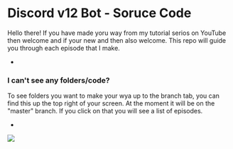 # Discord v12 Bot - Soruce Code

Hello there! If you have made yoru way from my tutorial serios on YouTube then welcome and if your new and then also welcome. This repo will guide you through each episode that I make. 

-

### I can't see any folders/code?

To see folders you want to make your wya up to the branch tab, you can find this up the top right of your screen. At the moment it will be on the "master" branch. If you click on that you will see a list of episodes.

-

<img src = "https://user-images.githubusercontent.com/59381835/83589430-8bae5180-a508-11ea-975a-ae4fee409fde.png">
